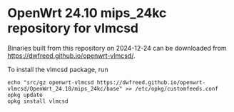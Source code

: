 OpenWrt 24.10 mips_24kc repository for vlmcsd
========

Binaries built from this repository on 2024-12-24 can be downloaded from <https://dwfreed.github.io/openwrt-vlmcsd/>.

To install the vlmcsd package, run

```
echo "src/gz openwrt-vlmcsd https://dwfreed.github.io/openwrt-vlmcsd/OpenWrt_24.10/mips_24kc/base" >> /etc/opkg/customfeeds.conf
opkg update
opkg install vlmcsd
```
